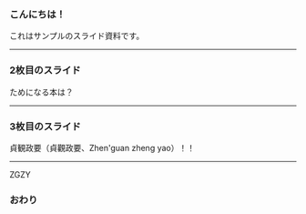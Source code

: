 ### こんにちは！


これはサンプルのスライド資料です。


---


### 2枚目のスライド

ためになる本は？

---


### 3枚目のスライド

貞観政要（貞觀政要、Zhen'guan zheng yao）！！


---

ZGZY

### おわり

